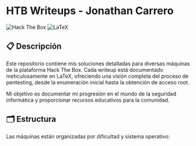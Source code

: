 # HTB Writeups - Jonathan Carrero 

![Hack The Box](https://img.shields.io/badge/Hack%20The%20Box-9FEF00?style=for-the-badge&logo=hackthebox&logoColor=black)
![LaTeX](https://img.shields.io/badge/LaTeX-008080?style=for-the-badge&logo=latex&logoColor=white)

## 📋 Descripción

Este repositorio contiene mis soluciones detalladas para diversas máquinas de la plataforma Hack The Box. Cada writeup está documentado meticulosamente en LaTeX, ofreciendo una visión completa del proceso de pentesting, desde la enumeración inicial hasta la obtención de acceso root.

Mi objetivo es documentar mi progresión en el mundo de la seguridad informática y proporcionar recursos educativos para la comunidad.

## 🗂️ Estructura

Las máquinas están organizadas por dificultad y sistema operativo:
